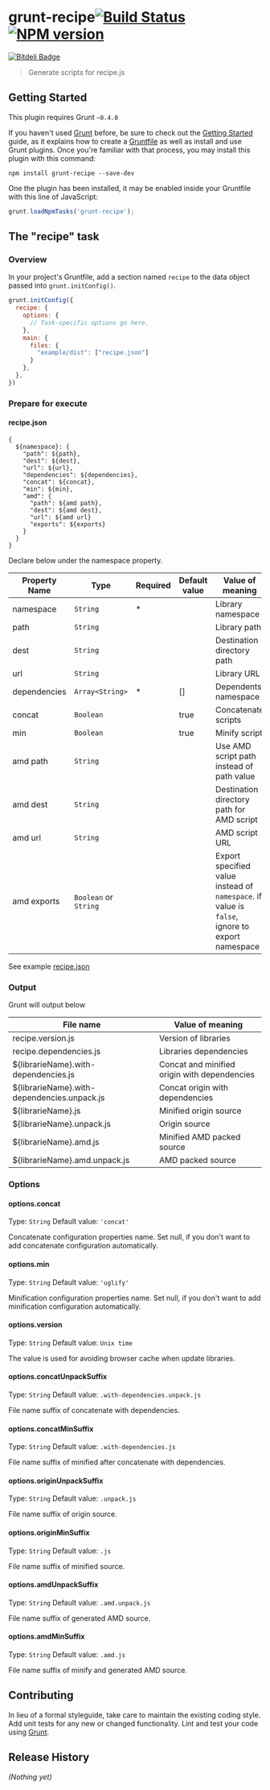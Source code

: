 # grunt-recipe[![Build Status](https://api.travis-ci.org/sideroad/grunt-recipe.png?branch=master)](https://travis-ci.org/sideroad/grunt-recipe) [![NPM version](https://badge.fury.io/js/grunt-recipe.png)](http://badge.fury.io/js/grunt-recipe)
[![Bitdeli Badge](https://d2weczhvl823v0.cloudfront.net/sideroad/grunt-recipe/trend.png)](https://bitdeli.com/free "Bitdeli Badge")


> Generate scripts for recipe.js

## Getting Started
This plugin requires Grunt `~0.4.0`

If you haven't used [Grunt](http://gruntjs.com/) before, be sure to check out the [Getting Started](http://gruntjs.com/getting-started) guide, as it explains how to create a [Gruntfile](http://gruntjs.com/sample-gruntfile) as well as install and use Grunt plugins. Once you're familiar with that process, you may install this plugin with this command:

```shell
npm install grunt-recipe --save-dev
```

One the plugin has been installed, it may be enabled inside your Gruntfile with this line of JavaScript:

```js
grunt.loadNpmTasks('grunt-recipe');
```

## The "recipe" task

### Overview
In your project's Gruntfile, add a section named `recipe` to the data object passed into `grunt.initConfig()`.

```js
grunt.initConfig({
  recipe: {
    options: {
      // Task-specific options go here.
    },
    main: {
      files: {
        "example/dist": ["recipe.json"]
      }
    },
  },
})
```

### Prepare for execute

#### recipe.json
```
{
  ${namespace}: {
    "path": ${path},
    "dest": ${dest},
    "url": ${url},
    "dependencies": ${dependencies},
    "concat": ${concat},
    "min": ${min},
    "amd": {
      "path": ${amd path},
      "dest": ${amd dest},
      "url": ${amd url}
      "exports": ${exports}
    }
  }
}
```

Declare below under the namespace property.

|Property Name|Type|Required|Default value|Value of meaning|
|-----|-----|-----|-----|-----|
|namespace|`String`|*||Library namespace|
|path|`String`|||Library path|
|dest|`String`|||Destination directory path|
|url|`String`|||Library URL|
|dependencies|`Array<String>`|*|[]|Dependents namespace|
|concat|`Boolean`||true|Concatenate scripts|
|min|`Boolean`||true|Minify script|
|amd path|`String`|||Use AMD script path instead of path value|
|amd dest|`String`|||Destination directory path for AMD script|
|amd url|`String`|||AMD script URL|
|amd exports|`Boolean` or `String`|||Export specified value instead of `namespace`. if value is `false`, ignore to export namespace|

See example [recipe.json](https://github.com/sideroad/grunt-recipe/blob/master/recipe.json)

### Output
Grunt will output below

|File name|Value of meaning|
|---------|----------------|
|recipe.version.js|Version of libraries|
|recipe.dependencies.js|Libraries dependencies|
|${librarieName}.with-dependencies.js|Concat and minified origin with dependencies|
|${librarieName}.with-dependencies.unpack.js|Concat origin with dependencies|
|${librarieName}.js|Minified origin source|
|${librarieName}.unpack.js|Origin source|
|${librarieName}.amd.js|Minified AMD packed source|
|${librarieName}.amd.unpack.js|AMD packed source|

### Options

#### options.concat
Type: `String`
Default value: `'concat'`

Concatenate configuration properties name.
Set null, if you don't want to add concatenate configuration automatically.

#### options.min
Type: `String`
Default value: `'uglify'`

Minification configuration properties name.
Set null, if you don't want to add minification configuration automatically.

#### options.version
Type: `String`
Default value: `Unix time`

The value is used for avoiding browser cache when update libraries.

#### options.concatUnpackSuffix
Type: `String`
Default value: `.with-dependencies.unpack.js`

File name suffix of concatenate with dependencies.

#### options.concatMinSuffix
Type: `String`
Default value: `.with-dependencies.js`

File name suffix of minified after concatenate with dependencies.

#### options.originUnpackSuffix
Type: `String`
Default value: `.unpack.js`

File name suffix of origin source.

#### options.originMinSuffix
Type: `String`
Default value: `.js`

File name suffix of minified source.

#### options.amdUnpackSuffix
Type: `String`
Default value: `.amd.unpack.js`

File name suffix of generated AMD source.

#### options.amdMinSuffix
Type: `String`
Default value: `.amd.js`

File name suffix of minify and generated AMD source.

## Contributing
In lieu of a formal styleguide, take care to maintain the existing coding style. Add unit tests for any new or changed functionality. Lint and test your code using [Grunt](http://gruntjs.com/).

## Release History
_(Nothing yet)_


